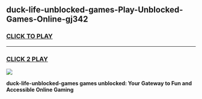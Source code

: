 
## duck-life-unblocked-games-Play-Unblocked-Games-Online-gj342
<h3>
<a href="https://premium76.site?title=duck-life-unblocked-games&ref=25A">CLICK TO PLAY</a></h3>
<hr>

<h3>
<a href="https://premium76.site?title=duck-life-unblocked-games&ref=25A">CLICK 2 PLAY</a>
  
</h3>

<a href="https://premium76.site?title=duck-life-unblocked-games&ref=25A"><img src="https://clearcache.store/games.png"></a>


**duck-life-unblocked-games games unblocked: Your Gateway to Fun and Accessible Online Gaming**
